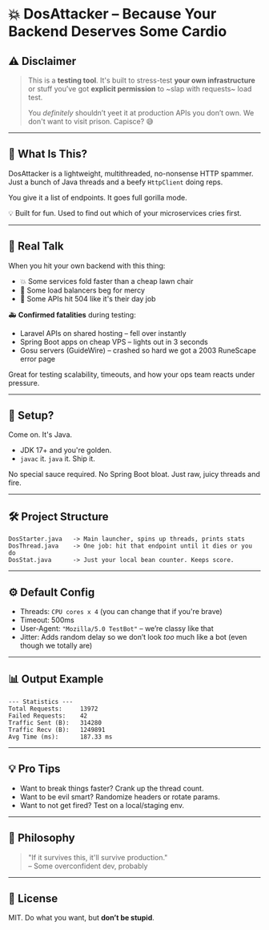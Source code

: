 
# 💥 DosAttacker – Because Your Backend Deserves Some Cardio

## ⚠️ Disclaimer

> This is a **testing tool**. It's built to stress-test **your own infrastructure** or stuff you’ve got **explicit permission** to ~slap with requests~ load test.  
>  
> You *definitely* shouldn’t yeet it at production APIs you don’t own. We don't want to visit prison. Capisce? 😅

---

## 🚀 What Is This?

DosAttacker is a lightweight, multithreaded, no-nonsense HTTP spammer.  
Just a bunch of Java threads and a beefy `HttpClient` doing reps.

You give it a list of endpoints. It goes full gorilla mode.

💡 Built for fun. Used to find out which of your microservices cries first.

---

## 🧪 Real Talk

When you hit your own backend with this thing:

- 💥 Some services fold faster than a cheap lawn chair
- 🧯 Some load balancers beg for mercy
- 🐢 Some APIs hit 504 like it's their day job

🚑 **Confirmed fatalities** during testing:
- Laravel APIs on shared hosting – fell over instantly
- Spring Boot apps on cheap VPS – lights out in 3 seconds
- Gosu servers (GuideWire) – crashed so hard we got a 2003 RuneScape error page

Great for testing scalability, timeouts, and how your ops team reacts under pressure.

---

## 🔧 Setup?

Come on. It's Java.

- JDK 17+ and you're golden.
- `javac` it. `java` it. Ship it.

No special sauce required. No Spring Boot bloat. Just raw, juicy threads and fire.

---

## 🛠️ Project Structure

```text
DosStarter.java   -> Main launcher, spins up threads, prints stats
DosThread.java    -> One job: hit that endpoint until it dies or you do
DosStat.java      -> Just your local bean counter. Keeps score.
```

---

## ⚙️ Default Config

- Threads: `CPU cores x 4` (you can change that if you're brave)
- Timeout: 500ms
- User-Agent: `"Mozilla/5.0 TestBot"` – we’re classy like that
- Jitter: Adds random delay so we don’t look *too* much like a bot (even though we totally are)

---

## 📊 Output Example

```
--- Statistics ---
Total Requests:     13972
Failed Requests:    42
Traffic Sent (B):   314280
Traffic Recv (B):   1249891
Avg Time (ms):      187.33 ms
```

---

## 💡 Pro Tips

- Want to break things faster? Crank up the thread count.
- Want to be evil smart? Randomize headers or rotate params.
- Want to not get fired? Test on a local/staging env.

---

## 🧘 Philosophy

> "If it survives this, it'll survive production."  
> – Some overconfident dev, probably

---

## 📜 License

MIT. Do what you want, but **don’t be stupid**.
